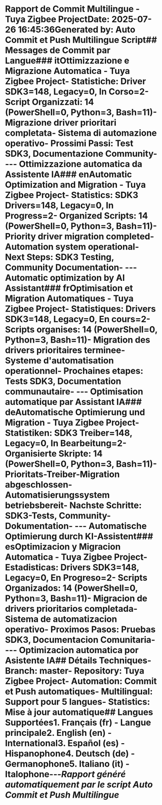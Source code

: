 # Rapport de Commit Multilingue - Tuya Zigbee Project**Date:** 2025-07-26 16:45:36**Generated by:** Auto Commit et Push Multilingue Script## Messages de Commit par Langue### it**Ottimizzazione e Migrazione Automatica - Tuya Zigbee Project**- Statistiche: Driver SDK3=148, Legacy=0, In Corso=2- Script Organizzati: 14 (PowerShell=0, Python=3, Bash=11)- Migrazione driver prioritari completata- Sistema di automazione operativo- Prossimi Passi: Test SDK3, Documentazione Community- --- Ottimizzazione automatica da Assistente IA### en**Automatic Optimization and Migration - Tuya Zigbee Project**- Statistics: SDK3 Drivers=148, Legacy=0, In Progress=2- Organized Scripts: 14 (PowerShell=0, Python=3, Bash=11)- Priority driver migration completed- Automation system operational- Next Steps: SDK3 Testing, Community Documentation- --- Automatic optimization by AI Assistant### fr**Optimisation et Migration Automatiques - Tuya Zigbee Project**- Statistiques: Drivers SDK3=148, Legacy=0, En cours=2- Scripts organises: 14 (PowerShell=0, Python=3, Bash=11)- Migration des drivers prioritaires terminee- Systeme d'automatisation operationnel- Prochaines etapes: Tests SDK3, Documentation communautaire- --- Optimisation automatique par Assistant IA### de**Automatische Optimierung und Migration - Tuya Zigbee Project**- Statistiken: SDK3 Treiber=148, Legacy=0, In Bearbeitung=2- Organisierte Skripte: 14 (PowerShell=0, Python=3, Bash=11)- Prioritats-Treiber-Migration abgeschlossen- Automatisierungssystem betriebsbereit- Nachste Schritte: SDK3-Tests, Community-Dokumentation- --- Automatische Optimierung durch KI-Assistent### es**Optimizacion y Migracion Automatica - Tuya Zigbee Project**- Estadisticas: Drivers SDK3=148, Legacy=0, En Progreso=2- Scripts Organizados: 14 (PowerShell=0, Python=3, Bash=11)- Migracion de drivers prioritarios completada- Sistema de automatizacion operativo- Proximos Pasos: Pruebas SDK3, Documentacion Comunitaria- --- Optimizacion automatica por Asistente IA## Détails Techniques- **Branch:** master- **Repository:** Tuya Zigbee Project- **Automation:** Commit et Push automatiques- **Multilingual:** Support pour 5 langues- **Statistics:** Mise à jour automatique## Langues Supportées1. **Français (fr)** - Langue principale2. **English (en)** - International3. **Español (es)** - Hispanophone4. **Deutsch (de)** - Germanophone5. **Italiano (it)** - Italophone---*Rapport généré automatiquement par le script Auto Commit et Push Multilingue*